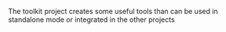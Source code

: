 The toolkit project creates some useful tools than can be used in standalone mode or integrated in the other projects